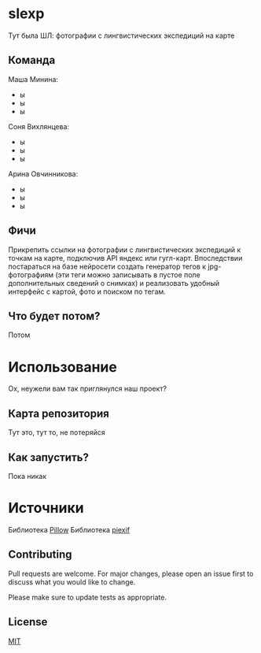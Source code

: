 # slexp
Тут была ШЛ: фотографии с лингвистических экспедиций на карте

## Команда

Маша Минина:
  - ы
  - ы
  - ы
  
 Соня Вихлянцева:
  - ы
  - ы
  - ы

 Арина Овчинникова:
  - ы
  - ы
  - ы  

## Фичи
Прикрепить ссылки на фотографии с лингвистических экспедиций к точкам на карте, подключив API яндекс или гугл-карт. Впоследствии постараться на базе нейросети создать генератор тегов к jpg-фотографиям (эти теги можно записывать в пустое поле дополнительных сведений о снимках) и реализовать удобный интерфейс с картой, фото и поиском по тегам.

## Что будет потом?
Потом

# Использование
Ох, неужели вам так приглянулся наш проект?
## Карта репозитория
Тут это, тут то, не потеряйся


## Как запустить?
Пока никак


# Источники
Библиотека [Pillow](https://pillow.readthedocs.io/en/stable/reference/index.html)
Библиотека [piexif](https://pypi.org/project/piexif/)


## Contributing

Pull requests are welcome. For major changes, please open an issue first
to discuss what you would like to change.

Please make sure to update tests as appropriate.

## License

[MIT](https://choosealicense.com/licenses/mit/)
